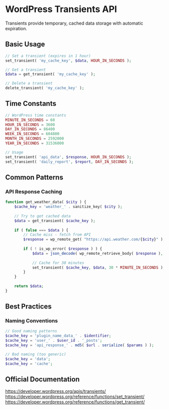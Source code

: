 # WordPress Transients API

Transients provide temporary, cached data storage with automatic expiration.

## Basic Usage

```php
// Set a transient (expires in 1 hour)
set_transient( 'my_cache_key', $data, HOUR_IN_SECONDS );

// Get a transient
$data = get_transient( 'my_cache_key' );

// Delete a transient
delete_transient( 'my_cache_key' );
```

## Time Constants

```php
// WordPress time constants
MINUTE_IN_SECONDS = 60
HOUR_IN_SECONDS = 3600
DAY_IN_SECONDS = 86400
WEEK_IN_SECONDS = 604800
MONTH_IN_SECONDS = 2592000
YEAR_IN_SECONDS = 31536000

// Usage
set_transient( 'api_data', $response, HOUR_IN_SECONDS );
set_transient( 'daily_report', $report, DAY_IN_SECONDS );
```

## Common Patterns

### API Response Caching

```php
function get_weather_data( $city ) {
    $cache_key = 'weather_' . sanitize_key( $city );
    
    // Try to get cached data
    $data = get_transient( $cache_key );
    
    if ( false === $data ) {
        // Cache miss - fetch from API
        $response = wp_remote_get( "https://api.weather.com/{$city}" );
        
        if ( ! is_wp_error( $response ) ) {
            $data = json_decode( wp_remote_retrieve_body( $response ), true );
            
            // Cache for 30 minutes
            set_transient( $cache_key, $data, 30 * MINUTE_IN_SECONDS );
        }
    }
    
    return $data;
}
```

## Best Practices

### Naming Conventions

```php
// Good naming patterns
$cache_key = 'plugin_name_data_' . $identifier;
$cache_key = 'user_' . $user_id . '_posts';
$cache_key = 'api_response_' . md5( $url . serialize( $params ) );

// Bad naming (too generic)
$cache_key = 'data';
$cache_key = 'cache';
```

## Official Documentation

https://developer.wordpress.org/apis/transients/
https://developer.wordpress.org/reference/functions/set_transient/
https://developer.wordpress.org/reference/functions/get_transient/